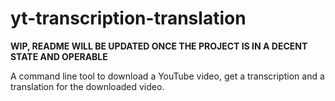 # yt-transcription-translation
**WIP, README WILL BE UPDATED ONCE THE PROJECT IS IN A DECENT STATE AND OPERABLE**

A command line tool to download a YouTube video, get a transcription and a translation for the downloaded video.
